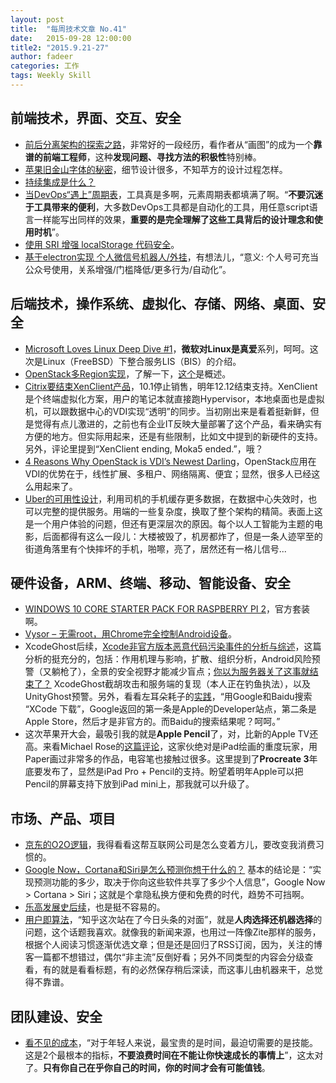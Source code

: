 ```yaml
---
layout: post
title:  "每周技术文章 No.41"
date:   2015-09-28 12:00:00
title2: "2015.9.21-27"
author: fadeer
categories: 工作
tags: Weekly Skill
---
```


前端技术，界面、交互、安全
----
* [前后分离架构的探索之路](http://segmentfault.com/a/1190000003795517)，非常好的一段经历，看作者从“画图”的成为一个**靠谱的前端工程师**，这种**发现问题、寻找方法的积极性**特别棒。
* [苹果旧金山字体的秘密](http://colachan.com/post/3463)，细节设计很多，不知苹方的设计过程怎样。
* [持续集成是什么？](http://www.ruanyifeng.com/blog/2015/09/continuous-integration.html)
* [当DevOps“遇上”周期表](http://www.sdnlab.com/13656.html)，工具真是多啊，元素周期表都填满了啊。“**不要沉迷于工具带来的便利**，大多数DevOps工具都是自动化的工具，用任意script语言一样能写出同样的效果，**重要的是完全理解了这些工具背后的设计理念和使用时机**”。
* [使用 SRI 增强 localStorage 代码安全](https://imququ.com/post/enhance-security-for-ls-code.html)。
* [基于electron实现 个人微信号机器人/外挂](https://github.com/fritx/wxbot)，有想法儿，“意义: 个人号可充当公众号使用，关系增强/门槛降低/更多行为/自动化”。

后端技术，操作系统、虚拟化、存储、网络、桌面、安全
----
* [Microsoft Loves Linux Deep Dive #1](http://blogs.technet.com/b/server-cloud/archive/2015/09/22/microsoft-loves-linux-deep-dive-1-introduction-to-linux-and-freebsd-on-hyper-v.aspx)，**微软对Linux是真爱**系列，呵呵。这次是Linux（FreeBSD）下整合服务LIS（BIS）的介绍。
* [OpenStack多Region实现](http://blog.csdn.net/linglong0820/article/details/48687547)，了解一下，[这个](http://www.chenshake.com/openstack-region-realize/)是概述。
* [Citrix要结束XenClient产品](http://www.brianmadden.com/blogs/gabeknuth/archive/2015/09/24/to-the-surprise-of-nobody-citrix-is-ending-sales-of-xenclient.aspx)，10.1停止销售，明年12.12结束支持。XenClient是个终端虚拟化方案，用户的笔记本就直接跑Hypervisor，本地桌面也是虚拟机，可以跟数据中心的VDI实现“透明”的同步。当初刚出来是看着挺新鲜，但是觉得有点儿激进的，之前也有企业IT反映大量部署了这个产品，看来确实有方便的地方。但实际用起来，还是有些限制，比如文中提到的新硬件的支持。另外，评论里提到“XenClient ending, Moka5 ended.”，哦？
* [4 Reasons Why OpenStack is VDI’s Newest Darling](https://www.mirantis.com/openstack-portal/external-news/4-reasons-openstack-vdis-newest-darling/)，OpenStack应用在VDI的优势在于，线性扩展、多租户、网络隔离、便宜；显然，很多人已经这么用起来了。
* [Uber的可用性设计](http://highscalability.com/blog/2015/9/21/uber-goes-unconventional-using-driver-phones-as-a-backup-dat.html)，利用司机的手机缓存更多数据，在数据中心失效时，也可以完整的提供服务。用端的一些复杂度，换取了整个架构的精简。表面上这是一个用户体验的问题，但还有更深层次的原因。每个以人工智能为主题的电影，后面都得有这么一段儿：大楼被毁了，机房都炸了，但是一条人迹罕至的街道角落里有个快摔坏的手机，啪嚓，亮了，居然还有一格儿信号...

硬件设备，ARM、终端、移动、智能设备、安全
----
<!--preview-end-->
* [WINDOWS 10 CORE STARTER PACK FOR RASPBERRY PI 2](https://www.raspberrypi.org/blog/windows-10-core-iot-starter-pack/)，官方套装啊。
* [Vysor – 无需root，用Chrome完全控制Android设备](http://www.appinn.com/vysor-control-android-from-chrome/)。
* XcodeGhost后续，[Xcode非官方版本恶意代码污染事件的分析与综述](http://drops.wooyun.org/papers/9178)，这篇分析的挺充分的，包括：作用机理与影响，扩散、组织分析，Android风险预警（又躺枪了），全景的安全视野才能减少盲点；[你以为服务器关了这事就结束了？](http://drops.wooyun.org/papers/9024) XcodeGhost截胡攻击和服务端的复现（本人正在钓鱼执法），以及UnityGhost预警。另外，看看左耳朵耗子的[实践](http://sinacn.weibodangan.com/user/1401880315/?status=3889585115148029&utm_source=rss)，“用Google和Baidu搜索 “XCode 下载”，Google返回的第一条是Apple的Developer站点，第二条是Apple Store，然后才是非官方的。而Baidu的搜索结果呢？呵呵。”
* 这次苹果开大会，最吸引我的就是**Apple Pencil**了，对，比新的Apple TV还高。来看Michael Rose的[这篇评论](https://mademistakes.com/articles/ipad-pro/)，这家伙绝对是iPad绘画的重度玩家，用Paper画过非常多的作品，电容笔也接触过很多。这里提到了**Procreate 3**年底要发布了，显然是iPad Pro + Pencil的支持。盼望着明年Apple可以把Pencil的屏幕支持下放到iPad mini上，那我就可以升级了。

市场、产品、项目
----
* [京东的O2O逻辑](http://www.goingconcern.cn/article/8112)，我得看看这帮互联网公司是怎么变着方儿，要改变我消费习惯的。
* [Google Now，Cortana和Siri是怎么预测你想干什么的？](http://www.pingwest.com/wanbao-2015-09-22/) 基本的结论是：“实现预测功能的多少，取决于你向这些软件共享了多少个人信息”，Google Now > Cortana > Siri；这就是个拿隐私换方便和免费的时代，趋势不可挡啊。
* [乐高发展史后续](http://www.ifanr.com/563238)，也是挺不容易的。
* [用户即算法](http://www.huxiu.com/article/126891/1.html)，“知乎这次站在了今日头条的对面”，就是**人肉选择还机器选择**的问题，这个话题我喜欢。就像我的新闻来源，也用过一阵像Zite那样的服务，根据个人阅读习惯逐渐优选文章；但是还是回归了RSS订阅，因为，关注的博客一篇都不想错过，偶尔“非主流”反倒好看；另外不同类型的内容会分级查看，有的就是看看标题，有的必然保存稍后深读，而这事儿由机器来干，总觉得不靠谱。

团队建设、安全
----
* [看不见的成本](http://www.ikent.me/blog/5045)，“对于年轻人来说，最宝贵的是时间，最迫切需要的是技能。
这是2个最根本的指标，**不要浪费时间在不能让你快速成长的事情上**”，这太对了。**只有你自己在乎你自己的时间，你的时间才会有可能值钱**。


